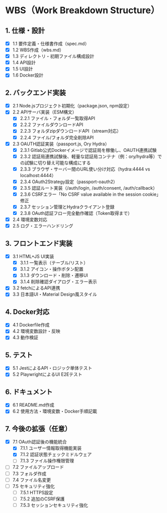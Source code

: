# WBS（Work Breakdown Structure）

## 1. 仕様・設計
- [x] 1.1 要件定義・仕様書作成（spec.md）
- [x] 1.2 WBS作成（wbs.md）
- [x] 1.3 ディレクトリ・初期ファイル構成設計
- [x] 1.4 API設計
- [x] 1.5 UI設計
- [x] 1.6 Docker設計

## 2. バックエンド実装
- [x] 2.1 Node.jsプロジェクト初期化（package.json, npm設定）
- [x] 2.2 APIサーバ実装（ESM構文）
  - [x] 2.2.1 ファイル・フォルダ一覧取得API
  - [x] 2.2.2 ファイルダウンロードAPI
  - [x] 2.2.3 フォルダzipダウンロードAPI（stream対応）
  - [x] 2.2.4 ファイル/フォルダ完全削除API
- [x] 2.3 OAUTH認証実装（passport.js, Ory Hydra）
  - [x] 2.3.1 Gitlab公式Dockerイメージで認証局を稼働し、OAUTH連携試験
  - [x] 2.3.2 認証局連携試験後、軽量な認証局コンテナ（例：ory/hydra等）での試験に切り替え可能な構成にする
  - [x] 2.3.3 ブラウザ・サーバー間のURL使い分け対応（hydra:4444 vs localhost:4444）
  - [x] 2.3.4 OAuth2Strategy設定（passport-oauth2）
  - [x] 2.3.5 認証ルート実装（/auth/login, /auth/consent, /auth/callback）
  - [x] 2.3.6 CSRFエラー「No CSRF value available in the session cookie」修正
  - [x] 2.3.7 セッション管理とHydraクライアント登録
  - [x] 2.3.8 OAuth認証フロー完全動作確認（Token取得まで）
- [x] 2.4 環境変数対応
- [x] 2.5 ログ・エラーハンドリング

## 3. フロントエンド実装
- [x] 3.1 HTML+JS UI実装
  - [x] 3.1.1 一覧表示（テーブル/リスト）
  - [x] 3.1.2 アイコン・操作ボタン配置
  - [x] 3.1.3 ダウンロード・削除・遷移UI
  - [x] 3.1.4 削除確認ダイアログ・エラー表示
- [x] 3.2 fetchによるAPI連携
- [x] 3.3 日本語UI・Material Design風スタイル

## 4. Docker対応
- [x] 4.1 Dockerfile作成
- [x] 4.2 環境変数設計・反映
- [x] 4.3 動作検証

## 5. テスト
- [x] 5.1 JestによるAPI・ロジック単体テスト
- [x] 5.2 PlaywrightによるUI E2Eテスト

## 6. ドキュメント
- [x] 6.1 README.md作成
- [x] 6.2 使用方法・環境変数・Docker手順記載

## 7. 今後の拡張（任意）
- [x] 7.1 OAuth認証後の機能統合
  - [x] 7.1.1 ユーザー情報取得機能実装
  - [x] 7.1.2 認証状態チェックミドルウェア
  - [ ] 7.1.3 ファイル操作権限管理
- [ ] 7.2 ファイルアップロード
- [ ] 7.3 フォルダ作成
- [ ] 7.4 ファイル名変更
- [ ] 7.5 セキュリティ強化
  - [ ] 7.5.1 HTTPS設定
  - [ ] 7.5.2 追加のCSRF保護
  - [ ] 7.5.3 セッションセキュリティ強化
